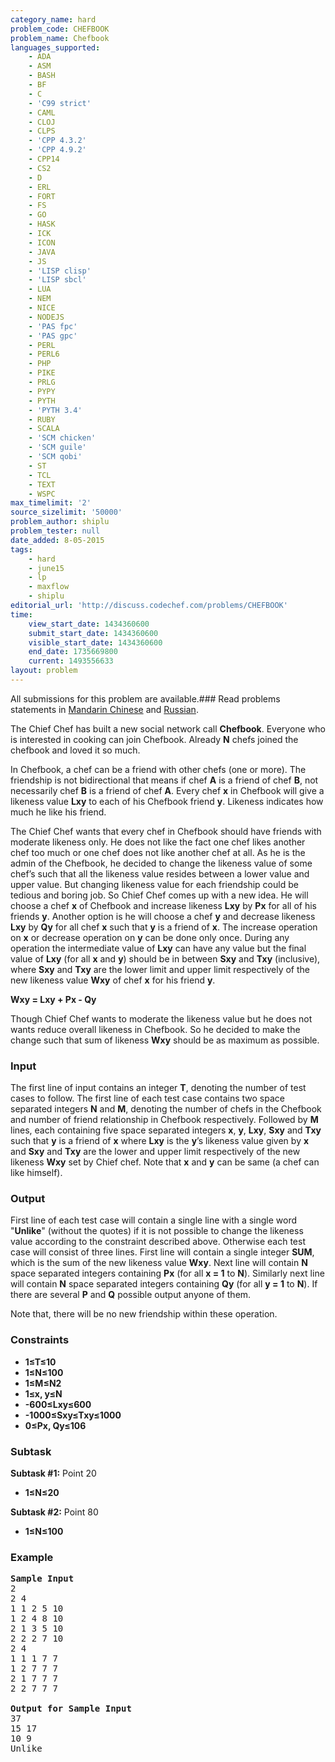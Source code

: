 ```yaml
---
category_name: hard
problem_code: CHEFBOOK
problem_name: Chefbook
languages_supported:
    - ADA
    - ASM
    - BASH
    - BF
    - C
    - 'C99 strict'
    - CAML
    - CLOJ
    - CLPS
    - 'CPP 4.3.2'
    - 'CPP 4.9.2'
    - CPP14
    - CS2
    - D
    - ERL
    - FORT
    - FS
    - GO
    - HASK
    - ICK
    - ICON
    - JAVA
    - JS
    - 'LISP clisp'
    - 'LISP sbcl'
    - LUA
    - NEM
    - NICE
    - NODEJS
    - 'PAS fpc'
    - 'PAS gpc'
    - PERL
    - PERL6
    - PHP
    - PIKE
    - PRLG
    - PYPY
    - PYTH
    - 'PYTH 3.4'
    - RUBY
    - SCALA
    - 'SCM chicken'
    - 'SCM guile'
    - 'SCM qobi'
    - ST
    - TCL
    - TEXT
    - WSPC
max_timelimit: '2'
source_sizelimit: '50000'
problem_author: shiplu
problem_tester: null
date_added: 8-05-2015
tags:
    - hard
    - june15
    - lp
    - maxflow
    - shiplu
editorial_url: 'http://discuss.codechef.com/problems/CHEFBOOK'
time:
    view_start_date: 1434360600
    submit_start_date: 1434360600
    visible_start_date: 1434360600
    end_date: 1735669800
    current: 1493556633
layout: problem
---
```

All submissions for this problem are available.###  Read problems statements in [Mandarin Chinese](http://www.codechef.com/download/translated/JUNE15/mandarin/CHEFBOOK.pdf) and [Russian](http://www.codechef.com/download/translated/JUNE15/russian/CHEFBOOK.pdf).

The Chief Chef has built a new social network call **Chefbook**. Everyone who is interested in cooking can join Chefbook. Already **N** chefs joined the chefbook and loved it so much.

In Chefbook, a chef can be a friend with other chefs (one or more). The friendship is not bidirectional that means if chef **A** is a friend of chef **B**, not necessarily chef **B** is a friend of chef **A**. Every chef **x** in Chefbook will give a likeness value **Lxy** to each of his Chefbook friend **y**. Likeness indicates how much he like his friend.

The Chief Chef wants that every chef in Chefbook should have friends with moderate likeness only. He does not like the fact one chef likes another chef too much or one chef does not like another chef at all. As he is the admin of the Chefbook, he decided to change the likeness value of some chef’s such that all the likeness value resides between a lower value and upper value. But changing likeness value for each friendship could be tedious and boring job. So Chief Chef comes up with a new idea. He will choose a chef **x** of Chefbook and increase likeness **Lxy** by **Px** for all of his friends **y**. Another option is he will choose a chef **y** and decrease likeness **Lxy** by **Qy** for all chef **x** such that **y** is a friend of **x**. The increase operation on **x** or decrease operation on **y** can be done only once. During any operation the intermediate value of **Lxy** can have any value but the final value of **Lxy** (for all **x** and **y**) should be in between **Sxy** and **Txy**  (inclusive), where **Sxy** and **Txy** are the lower limit and upper limit respectively of the new likeness value **Wxy** of chef **x** for his friend **y**.

**Wxy = Lxy + Px - Qy**

Though Chief Chef wants to moderate the likeness value but he does not wants reduce overall likeness in Chefbook. So he decided to make the change such that sum of likeness **Wxy** should be as maximum as possible.

### Input

The first line of input contains an integer **T**, denoting the number of test cases to follow.
The first line of each test case contains two space separated integers **N** and **M**, denoting the number of chefs in the Chefbook and number of friend relationship in Chefbook respectively. Followed by **M** lines, each containing five space separated integers **x**, **y**, **Lxy**, **Sxy** and **Txy** such that **y** is a friend of **x** where **Lxy** is the **y**’s likeness value given by **x** and **Sxy** and **Txy** are the lower and upper limit respectively of the new likeness **Wxy** set by Chief chef. Note that **x** and **y** can be same (a chef can like himself).

### Output

First line of each test case will contain a single line with a single word "**Unlike**" (without the quotes) if it is not possible to change the likeness value according to the constraint described above. Otherwise each test case will consist of three lines. First line will contain a single integer **SUM**, which is the sum of the new likeness value **Wxy**. Next line will contain **N** space separated integers containing **Px** (for all **x = 1** to **N**). Similarly next line will contain **N** space separated integers containing **Qy** (for all **y = 1** to **N**). If there are several **P** and **Q** possible output anyone of them.

 Note that, there will be no new friendship within these operation.

### Constraints

- **1≤T≤10**
- **1≤N≤100**
- **1≤M≤N2**
- **1≤x, y≤N**
- **-600≤Lxy≤600**
- **-1000≤Sxy≤Txy≤1000**
- **0≤Px, Qy≤106**

### Subtask

**Subtask #1:**  Point 20

- **1≤N≤20**

**Subtask #2:**  Point 80

- **1≤N≤100**

### Example

<pre><b>Sample Input</b>
2
2 4
1 1 2 5 10
1 2 4 8 10 
2 1 3 5 10
2 2 2 7 10
2 4
1 1 1 7 7
1 2 7 7 7
2 1 7 7 7
2 2 7 7 7

<b>Output for Sample Input</b>
37
15 17
10 9
Unlike

</pre>